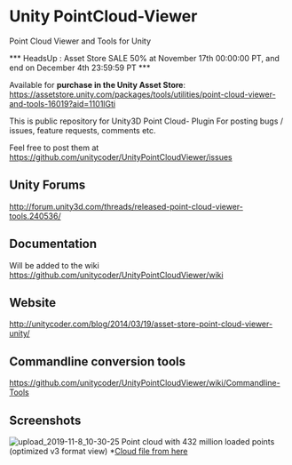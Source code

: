 # Unity PointCloud-Viewer
Point Cloud Viewer and Tools for Unity

*** HeadsUp : Asset Store SALE 50% at November 17th 00:00:00 PT, and end on December 4th 23:59:59 PT ***

Available for **purchase in the Unity Asset Store**:<br>
https://assetstore.unity.com/packages/tools/utilities/point-cloud-viewer-and-tools-16019?aid=1101lGti

This is public repository for Unity3D Point Cloud- Plugin
For posting bugs / issues, feature requests, comments etc.

Feel free to post them at https://github.com/unitycoder/UnityPointCloudViewer/issues

## Unity Forums

http://forum.unity3d.com/threads/released-point-cloud-viewer-tools.240536/

## Documentation

Will be added to the wiki https://github.com/unitycoder/UnityPointCloudViewer/wiki

## Website

http://unitycoder.com/blog/2014/03/19/asset-store-point-cloud-viewer-unity/

## Commandline conversion tools

https://github.com/unitycoder/UnityPointCloudViewer/wiki/Commandline-Tools

## Screenshots

![upload_2019-11-8_10-30-25](https://user-images.githubusercontent.com/5438317/68996189-7ee54b80-089f-11ea-9135-4ebd58e78c74.png)
Point cloud with 432 million loaded points (optimized v3 format view) *[Cloud file from here](http://pointcloudwarehouse.com/details.html?pointCloudId=565378543598d06a64219aa6)
